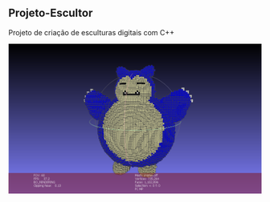 ## Projeto-Escultor

Projeto de criação de esculturas digitais com C++

<img src="https://raw.githubusercontent.com/LyndonJonhson/Projeto-Escultor-Parte_1/master/snorlax.png">